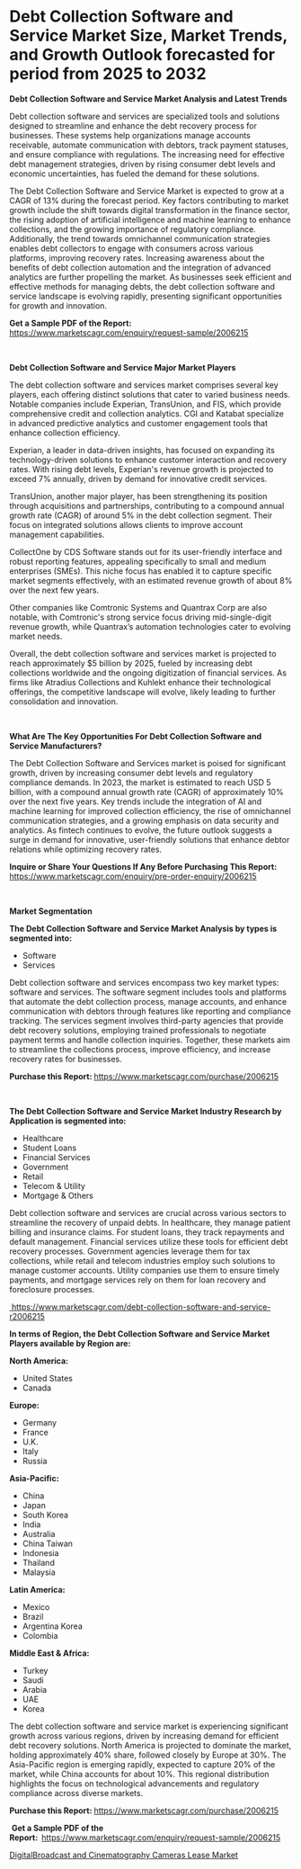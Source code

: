 <p><h1>Debt Collection Software and Service Market Size, Market Trends, and Growth Outlook forecasted for period from 2025 to 2032</h1></p><p><strong>Debt Collection Software and Service Market Analysis and Latest Trends</strong></p>
<p><p>Debt collection software and services are specialized tools and solutions designed to streamline and enhance the debt recovery process for businesses. These systems help organizations manage accounts receivable, automate communication with debtors, track payment statuses, and ensure compliance with regulations. The increasing need for effective debt management strategies, driven by rising consumer debt levels and economic uncertainties, has fueled the demand for these solutions.</p><p>The Debt Collection Software and Service Market is expected to grow at a CAGR of 13% during the forecast period. Key factors contributing to market growth include the shift towards digital transformation in the finance sector, the rising adoption of artificial intelligence and machine learning to enhance collections, and the growing importance of regulatory compliance. Additionally, the trend towards omnichannel communication strategies enables debt collectors to engage with consumers across various platforms, improving recovery rates. Increasing awareness about the benefits of debt collection automation and the integration of advanced analytics are further propelling the market. As businesses seek efficient and effective methods for managing debts, the debt collection software and service landscape is evolving rapidly, presenting significant opportunities for growth and innovation.</p></p>
<p><strong>Get a Sample PDF of the Report:&nbsp;</strong> <a href="https://www.marketscagr.com/enquiry/request-sample/2006215?utm_campaign=2520&utm_medium=2&utm_source=Github&utm_content=ia&utm_term=11032025&utm_id=debt-collection-software-and-service">https://www.marketscagr.com/enquiry/request-sample/2006215</a></p>
<p>&nbsp;</p>
<p><strong>Debt Collection Software and Service Major Market Players</strong></p>
<p><p>The debt collection software and services market comprises several key players, each offering distinct solutions that cater to varied business needs. Notable companies include Experian, TransUnion, and FIS, which provide comprehensive credit and collection analytics. CGI and Katabat specialize in advanced predictive analytics and customer engagement tools that enhance collection efficiency.</p><p>Experian, a leader in data-driven insights, has focused on expanding its technology-driven solutions to enhance customer interaction and recovery rates. With rising debt levels, Experian's revenue growth is projected to exceed 7% annually, driven by demand for innovative credit services.</p><p>TransUnion, another major player, has been strengthening its position through acquisitions and partnerships, contributing to a compound annual growth rate (CAGR) of around 5% in the debt collection segment. Their focus on integrated solutions allows clients to improve account management capabilities.</p><p>CollectOne by CDS Software stands out for its user-friendly interface and robust reporting features, appealing specifically to small and medium enterprises (SMEs). This niche focus has enabled it to capture specific market segments effectively, with an estimated revenue growth of about 8% over the next few years.</p><p>Other companies like Comtronic Systems and Quantrax Corp are also notable, with Comtronic's strong service focus driving mid-single-digit revenue growth, while Quantrax’s automation technologies cater to evolving market needs.</p><p>Overall, the debt collection software and services market is projected to reach approximately $5 billion by 2025, fueled by increasing debt collections worldwide and the ongoing digitization of financial services. As firms like Atradius Collections and Kuhlekt enhance their technological offerings, the competitive landscape will evolve, likely leading to further consolidation and innovation.</p></p>
<p>&nbsp;</p>
<p><strong>What Are The Key Opportunities For Debt Collection Software and Service Manufacturers?</strong></p>
<p><p>The Debt Collection Software and Services market is poised for significant growth, driven by increasing consumer debt levels and regulatory compliance demands. In 2023, the market is estimated to reach USD 5 billion, with a compound annual growth rate (CAGR) of approximately 10% over the next five years. Key trends include the integration of AI and machine learning for improved collection efficiency, the rise of omnichannel communication strategies, and a growing emphasis on data security and analytics. As fintech continues to evolve, the future outlook suggests a surge in demand for innovative, user-friendly solutions that enhance debtor relations while optimizing recovery rates.</p></p>
<p><strong>Inquire or Share Your Questions If Any Before Purchasing This Report:</strong> <a href="https://www.marketscagr.com/enquiry/pre-order-enquiry/2006215?utm_campaign=2520&utm_medium=2&utm_source=Github&utm_content=ia&utm_term=11032025&utm_id=debt-collection-software-and-service">https://www.marketscagr.com/enquiry/pre-order-enquiry/2006215</a></p>
<p>&nbsp;</p>
<p><strong>Market Segmentation</strong></p>
<p><strong>The Debt Collection Software and Service Market Analysis by types is segmented into:</strong></p>
<p><ul><li>Software</li><li>Services</li></ul></p>
<p><p>Debt collection software and services encompass two key market types: software and services. The software segment includes tools and platforms that automate the debt collection process, manage accounts, and enhance communication with debtors through features like reporting and compliance tracking. The services segment involves third-party agencies that provide debt recovery solutions, employing trained professionals to negotiate payment terms and handle collection inquiries. Together, these markets aim to streamline the collections process, improve efficiency, and increase recovery rates for businesses.</p></p>
<p><strong>Purchase this Report:&nbsp;</strong><a href="https://www.marketscagr.com/purchase/2006215?utm_campaign=2520&utm_medium=2&utm_source=Github&utm_content=ia&utm_term=11032025&utm_id=debt-collection-software-and-service">https://www.marketscagr.com/purchase/2006215</a></p>
<p>&nbsp;</p>
<p><strong>The Debt Collection Software and Service Market Industry Research by Application is segmented into:</strong></p>
<p><ul><li>Healthcare</li><li>Student Loans</li><li>Financial Services</li><li>Government</li><li>Retail</li><li>Telecom & Utility</li><li>Mortgage & Others</li></ul></p>
<p><p>Debt collection software and services are crucial across various sectors to streamline the recovery of unpaid debts. In healthcare, they manage patient billing and insurance claims. For student loans, they track repayments and default management. Financial services utilize these tools for efficient debt recovery processes. Government agencies leverage them for tax collections, while retail and telecom industries employ such solutions to manage customer accounts. Utility companies use them to ensure timely payments, and mortgage services rely on them for loan recovery and foreclosure processes.</p></p>
<p><a href="https://www.marketscagr.com/debt-collection-software-and-service-r2006215?utm_campaign=2520&utm_medium=2&utm_source=Github&utm_content=ia&utm_term=11032025&utm_id=debt-collection-software-and-service">&nbsp;https://www.marketscagr.com/debt-collection-software-and-service-r2006215</a></p>
<p><strong>In terms of Region, the Debt Collection Software and Service Market Players available by Region are:</strong></p>
<p>
    <p> <strong> North America: </strong>
        <ul>
            <li>United States</li>
            <li>Canada</li>
        </ul>
        </p> 
    <p> <strong> Europe: </strong>
        <ul>
            <li>Germany</li>
            <li>France</li>
            <li>U.K.</li>
            <li>Italy</li>
            <li>Russia</li>
        </ul>
        </p> 
    <p> <strong> Asia-Pacific: </strong>
        <ul>
            <li>China</li>
            <li>Japan</li>
            <li>South Korea</li>
            <li>India</li>
            <li>Australia</li>
            <li>China Taiwan</li>
            <li>Indonesia</li>
            <li>Thailand</li>
            <li>Malaysia</li>
        </ul>
        </p> 
    <p> <strong> Latin America: </strong>
        <ul>
            <li>Mexico</li>
            <li>Brazil</li>
            <li>Argentina Korea</li>
            <li>Colombia</li>
        </ul>
        </p> 
    <p> <strong> Middle East & Africa: </strong>
        <ul>
            <li>Turkey</li>
            <li>Saudi</li>
            <li>Arabia</li>
            <li>UAE</li>
            <li>Korea</li>
        </ul>
    </p>
    </p>
<p><p>The debt collection software and service market is experiencing significant growth across various regions, driven by increasing demand for efficient debt recovery solutions. North America is projected to dominate the market, holding approximately 40% share, followed closely by Europe at 30%. The Asia-Pacific region is emerging rapidly, expected to capture 20% of the market, while China accounts for about 10%. This regional distribution highlights the focus on technological advancements and regulatory compliance across diverse markets.</p></p>
<p><strong>Purchase this Report: </strong><a href="https://www.marketscagr.com/purchase/2006215?utm_campaign=2520&utm_medium=2&utm_source=Github&utm_content=ia&utm_term=11032025&utm_id=debt-collection-software-and-service">https://www.marketscagr.com/purchase/2006215</a></p>
<p>&nbsp;<strong>Get a Sample PDF of the Report:&nbsp;&nbsp;</strong><a href="https://www.marketscagr.com/enquiry/request-sample/2006215?utm_campaign=2520&utm_medium=2&utm_source=Github&utm_content=ia&utm_term=11032025&utm_id=debt-collection-software-and-service">https://www.marketscagr.com/enquiry/request-sample/2006215</a></p>
<p><strong></strong></p>
<p><p><a href="https://github.com/zitanebeibit9/Market-Research-Report-List-1/blob/main/digitalbroadcast-and-cinematography-cameras-lease-market.md?utm_campaign=2520&utm_medium=2&utm_source=Github&utm_content=ia&utm_term=11032025&utm_id=debt-collection-software-and-service">DigitalBroadcast and Cinematography Cameras Lease Market</a></p></p>